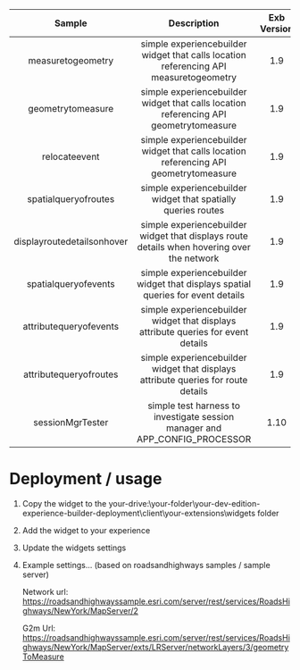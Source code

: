 | Sample  | Description    | Exb Version
| :---:   | :---: | :---: |
| measuretogeometry | simple experiencebuilder widget that calls location referencing API measuretogeometry   | 1.9 |
| geometrytomeasure | simple experiencebuilder widget that calls location referencing API geometrytomeasure   | 1.9 |
| relocateevent | simple experiencebuilder widget that calls location referencing API geometrytomeasure   | 1.9 |
| spatialqueryofroutes | simple experiencebuilder widget that spatially queries routes   | 1.9 |
| displayroutedetailsonhover | simple experiencebuilder widget that displays route details when hovering over the network   | 1.9 |
| spatialqueryofevents | simple experiencebuilder widget that displays spatial queries for event details   | 1.9 |
| attributequeryofevents | simple experiencebuilder widget that displays attribute queries for event details   | 1.9 |
| attributequeryofroutes | simple experiencebuilder widget that displays attribute queries for route details   | 1.9 |
| sessionMgrTester | simple test harness to investigate session manager and APP_CONFIG_PROCESSOR   | 1.10 |

# Deployment / usage
1. Copy the widget to the your-drive:\your-folder\your-dev-edition-experience-builder-deployment\client\your-extensions\widgets folder
2. Add the widget to your experience
3. Update the widgets settings
4. Example settings... (based on roadsandhighways samples / sample server)

   Network url: https://roadsandhighwayssample.esri.com/server/rest/services/RoadsHighways/NewYork/MapServer/2 
   
   G2m Url: https://roadsandhighwayssample.esri.com/server/rest/services/RoadsHighways/NewYork/MapServer/exts/LRServer/networkLayers/3/geometryToMeasure

